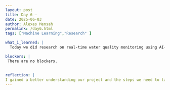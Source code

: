 ```yaml
---
layout: post
title: Day 6 – 
date: 2025-06-03
author: Alexes Mensah
permalink: /day6.html
tags: ["Machine Learning","Research" ]

what_i_learned: |
  Today we did research on real-time water quality monitoring using AI-enabled sensors. I learned about UV disinfection, water pollutants, Spectroscopic Techniques for water quality, some ML models that were used, and data collection alongside findings. We discussed what we researched together as a group and gave feedback. We talked about how this could help us in create a successful device. 

blockers: |
 There are no blockers.
  
  
reflection: | 
I gained a better understanding our project and the steps we need to take to create a succesful device for water contaimination detection. I think with more research we could start discussing where to start as a group. Im definitely confident that are group could do this and im so excited to start.
---
```

